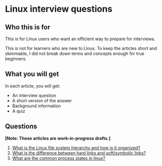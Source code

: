 # Linux interview questions

## Who this is for

This is for Linux users who want an efficient way to prepare for interviews.

This is not for learners who are new to Linux. To keep the articles short and skimmable, I did not break down terms and concepts enough for true beginners.

## What you will get

In each article, you will get:
- An interview question
- A short version of the answer
- Background information
- A quiz

## Questions

**[Note: These articles are work-in-progress drafts.]**

1. [What is the Linux file system hierarchy and how is it organized?](https://github.com/jablonskidev/linux-interview-questions/blob/main/questions/linux-file-system-hierarchy.md)
2. [What is the difference between hard links and soft/symbolic links?](https://github.com/jablonskidev/linux-interview-questions/blob/main/questions/linux-hard-links-soft-or-symbolic-links.md)
3. [What are the common process states in linux?](https://github.com/jablonskidev/linux-interview-questions/blob/main/questions/linux-process-states.md)
